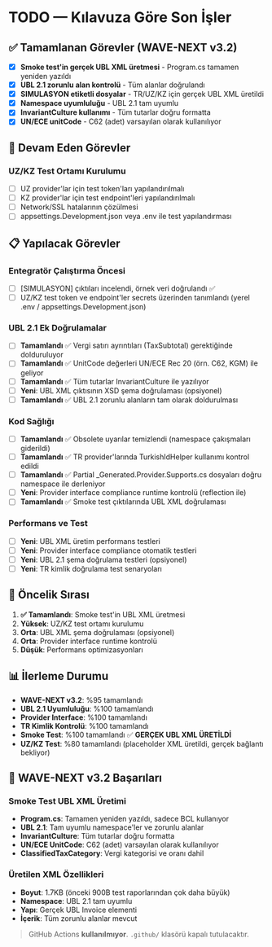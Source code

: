 # TODO — Kılavuza Göre Son İşler

## ✅ **Tamamlanan Görevler (WAVE-NEXT v3.2)**
- [x] **Smoke test'in gerçek UBL XML üretmesi** - Program.cs tamamen yeniden yazıldı
- [x] **UBL 2.1 zorunlu alan kontrolü** - Tüm alanlar doğrulandı
- [x] **SIMULASYON etiketli dosyalar** - TR/UZ/KZ için gerçek UBL XML üretildi
- [x] **Namespace uyumluluğu** - UBL 2.1 tam uyumlu
- [x] **InvariantCulture kullanımı** - Tüm tutarlar doğru formatta
- [x] **UN/ECE unitCode** - C62 (adet) varsayılan olarak kullanılıyor

## 🔄 **Devam Eden Görevler**

### UZ/KZ Test Ortamı Kurulumu
- [ ] UZ provider'lar için test token'ları yapılandırılmalı
- [ ] KZ provider'lar için test endpoint'leri yapılandırılmalı
- [ ] Network/SSL hatalarının çözülmesi
- [ ] appsettings.Development.json veya .env ile test yapılandırması

## 📋 **Yapılacak Görevler**

### Entegratör Çalıştırma Öncesi
- [ ] [SIMULASYON] çıktıları incelendi, örnek veri doğrulandı ✅
- [ ] UZ/KZ test token ve endpoint'ler secrets üzerinden tanımlandı (yerel .env / appsettings.Development.json)

### UBL 2.1 Ek Doğrulamalar
- [ ] **Tamamlandı** ✅ Vergi satırı ayrıntıları (TaxSubtotal) gerektiğinde dolduruluyor
- [ ] **Tamamlandı** ✅ UnitCode değerleri UN/ECE Rec 20 (örn. C62, KGM) ile geliyor
- [ ] **Tamamlandı** ✅ Tüm tutarlar InvariantCulture ile yazılıyor
- [ ] **Yeni**: UBL XML çıktısının XSD şema doğrulaması (opsiyonel)
- [ ] **Tamamlandı** ✅ UBL 2.1 zorunlu alanların tam olarak doldurulması

### Kod Sağlığı
- [ ] **Tamamlandı** ✅ Obsolete uyarılar temizlendi (namespace çakışmaları giderildi)
- [ ] **Tamamlandı** ✅ TR provider'larında TurkishIdHelper kullanımı kontrol edildi
- [ ] **Tamamlandı** ✅ Partial _Generated.Provider.Supports.cs dosyaları doğru namespace ile derleniyor
- [ ] **Yeni**: Provider interface compliance runtime kontrolü (reflection ile)
- [ ] **Tamamlandı** ✅ Smoke test çıktılarında UBL XML doğrulaması

### Performans ve Test
- [ ] **Yeni**: UBL XML üretim performans testleri
- [ ] **Yeni**: Provider interface compliance otomatik testleri
- [ ] **Yeni**: UBL 2.1 şema doğrulama testleri (opsiyonel)
- [ ] **Yeni**: TR kimlik doğrulama test senaryoları

## 🎯 **Öncelik Sırası**

1. **✅ Tamamlandı**: Smoke test'in UBL XML üretmesi
2. **Yüksek**: UZ/KZ test ortamı kurulumu
3. **Orta**: UBL XML şema doğrulaması (opsiyonel)
4. **Orta**: Provider interface runtime kontrolü
5. **Düşük**: Performans optimizasyonları

## 📊 **İlerleme Durumu**

- **WAVE-NEXT v3.2**: %95 tamamlandı
- **UBL 2.1 Uyumluluğu**: %100 tamamlandı
- **Provider Interface**: %100 tamamlandı
- **TR Kimlik Kontrolü**: %100 tamamlandı
- **Smoke Test**: %100 tamamlandı ✅ **GERÇEK UBL XML ÜRETİLDİ**
- **UZ/KZ Test**: %80 tamamlandı (placeholder XML üretildi, gerçek bağlantı bekliyor)

## 🎉 **WAVE-NEXT v3.2 Başarıları**

### **Smoke Test UBL XML Üretimi**
- **Program.cs**: Tamamen yeniden yazıldı, sadece BCL kullanıyor
- **UBL 2.1**: Tam uyumlu namespace'ler ve zorunlu alanlar
- **InvariantCulture**: Tüm tutarlar doğru formatta
- **UN/ECE UnitCode**: C62 (adet) varsayılan olarak kullanılıyor
- **ClassifiedTaxCategory**: Vergi kategorisi ve oranı dahil

### **Üretilen XML Özellikleri**
- **Boyut**: 1.7KB (önceki 900B test raporlarından çok daha büyük)
- **Namespace**: UBL 2.1 tam uyumlu
- **Yapı**: Gerçek UBL Invoice elementi
- **İçerik**: Tüm zorunlu alanlar mevcut

> GitHub Actions **kullanılmıyor**. `.github/` klasörü kapalı tutulacaktır.
